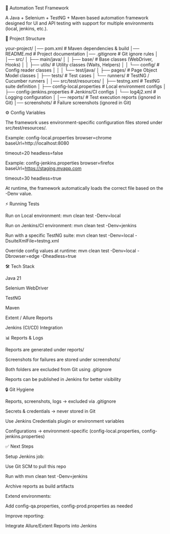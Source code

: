 🚀 Automation Test Framework

A Java + Selenium + TestNG + Maven based automation framework designed for UI and API testing with support for multiple environments (local, jenkins, etc.).

📂 Project Structure

your-project/
│── pom.xml # Maven dependencies & build
│── README.md # Project documentation
│── .gitignore # Git ignore rules
│
│── src/
│ ├── main/java/
│ │ ├── base/ # Base classes (WebDriver, Hooks)
│ │ ├── utils/ # Utility classes (Waits, Helpers)
│ │ └── config/ # Config reader classes
│ │
│ └── test/java/
│ ├── pages/ # Page Object Model classes
│ ├── tests/ # Test cases
│ └── runners/ # TestNG / Cucumber runners
│
│── src/test/resources/
│ ├── testng.xml # TestNG suite definition
│ ├── config-local.properties # Local environment configs
│ ├── config-jenkins.properties # Jenkins/CI configs
│ └── log4j2.xml # Logging configuration
│
│── reports/ # Test execution reports (ignored in Git)
│── screenshots/ # Failure screenshots (ignored in Git)

⚙️ Config Variables

The framework uses environment-specific configuration files stored under src/test/resources/.

Example: config-local.properties
browser=chrome
baseUrl=http://localhost:8080

timeout=20
headless=false

Example: config-jenkins.properties
browser=firefox
baseUrl=https://staging.myapp.com

timeout=30
headless=true

At runtime, the framework automatically loads the correct file based on the -Denv value.

⚡ Running Tests

Run on Local environment:
mvn clean test -Denv=local

Run on Jenkins/CI environment:
mvn clean test -Denv=jenkins

Run with a specific TestNG suite:
mvn clean test -Denv=local -DsuiteXmlFile=testng.xml

Override config values at runtime:
mvn clean test -Denv=local -Dbrowser=edge -Dheadless=true

🛠 Tech Stack

Java 21

Selenium WebDriver

TestNG

Maven

Extent / Allure Reports

Jenkins (CI/CD) Integration

📊 Reports & Logs

Reports are generated under reports/

Screenshots for failures are stored under screenshots/

Both folders are excluded from Git using .gitignore

Reports can be published in Jenkins for better visibility

🔒 Git Hygiene

Reports, screenshots, logs → excluded via .gitignore

Secrets & credentials → never stored in Git

Use Jenkins Credentials plugin or environment variables

Configurations → environment-specific (config-local.properties, config-jenkins.properties)

✅ Next Steps

Setup Jenkins job:

Use Git SCM to pull this repo

Run with mvn clean test -Denv=jenkins

Archive reports as build artifacts

Extend environments:

Add config-qa.properties, config-prod.properties as needed

Improve reporting:

Integrate Allure/Extent Reports into Jenkins